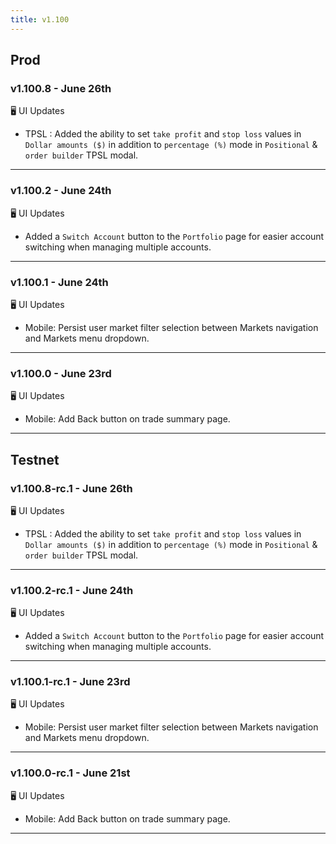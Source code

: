 ```yaml
---
title: v1.100
---
```

## Prod
### v1.100.8 - June 26th
🖥️  UI Updates 
* TPSL : Added the ability to set `take profit` and `stop loss` values in `Dollar amounts ($)` in addition to `percentage (%)` mode in `Positional` & `order builder` TPSL modal.
---
### v1.100.2 - June 24th
🖥️  UI Updates 
* Added a `Switch Account` button to the `Portfolio` page for easier account switching when managing multiple accounts.
---
### v1.100.1 - June 24th
🖥️  UI Updates 
* Mobile: Persist user market filter selection between Markets navigation and Markets menu dropdown.
---
### v1.100.0 - June 23rd
🖥️  UI Updates 
* Mobile: Add Back button on trade summary page.
---

## Testnet
### v1.100.8-rc.1 - June 26th
🖥️  UI Updates 
* TPSL : Added the ability to set `take profit` and `stop loss` values in `Dollar amounts ($)` in addition to `percentage (%)` mode in `Positional` & `order builder` TPSL modal.
---
### v1.100.2-rc.1 - June 24th
🖥️  UI Updates 
* Added a `Switch Account` button to the `Portfolio` page for easier account switching when managing multiple accounts.
---
### v1.100.1-rc.1 - June 23rd
🖥️  UI Updates 
* Mobile: Persist user market filter selection between Markets navigation and Markets menu dropdown.
---
### v1.100.0-rc.1 - June 21st
🖥️  UI Updates 
* Mobile: Add Back button on trade summary page.
---
